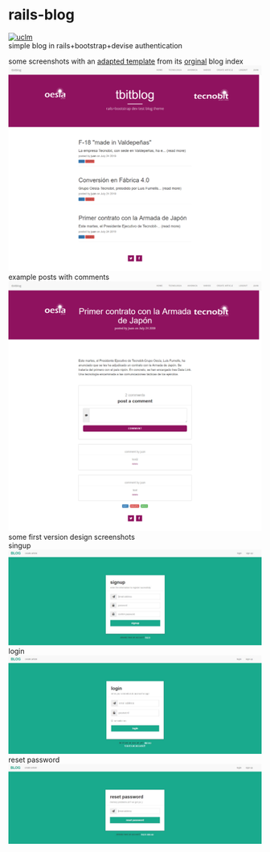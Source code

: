 # rails-blog
[![uclm](https://img.shields.io/badge/personal-project-red.svg?&longCache=true&colorA=27a79a&colorB=555555&style=for-the-badge)](http://www.juanperea.me)  
simple blog in rails+bootstrap+devise authentication  
  
some screenshots with an [adapted template](/clean-blog) from its [orginal](https://startbootstrap.com/themes/clean-blog/)
blog index  
![index](screenshots/template-index.png)  
example posts with comments  
![post](screenshots/template-post.png) 
some first version design screenshots  
singup  
![singup](screenshots/singup.jpg) 
login  
![login](screenshots/login.jpg)  
reset password
![resetpwd](screenshots/password.jpg)   
